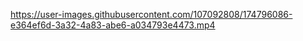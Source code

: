 https://user-images.githubusercontent.com/107092808/174796086-e364ef6d-3a32-4a83-abe6-a034793e4473.mp4
